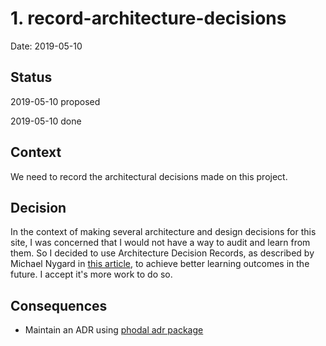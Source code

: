 # 1. record-architecture-decisions

Date: 2019-05-10

## Status

2019-05-10 proposed

2019-05-10 done

## Context

We need to record the architectural decisions made on this project.

## Decision

In the context of making several architecture and design decisions for this site, I was concerned that I would not have a way to audit and learn from them. So I decided to use Architecture Decision Records, as described by Michael Nygard in [this article][1], to achieve better learning outcomes in the future. I accept it's more work to do so.

## Consequences

- Maintain an ADR using [phodal adr package][2]

[1]: http://thinkrelevance.com/blog/2011/11/15/documenting-architecture-decisions
[2]: https://github.com/phodal/adr
